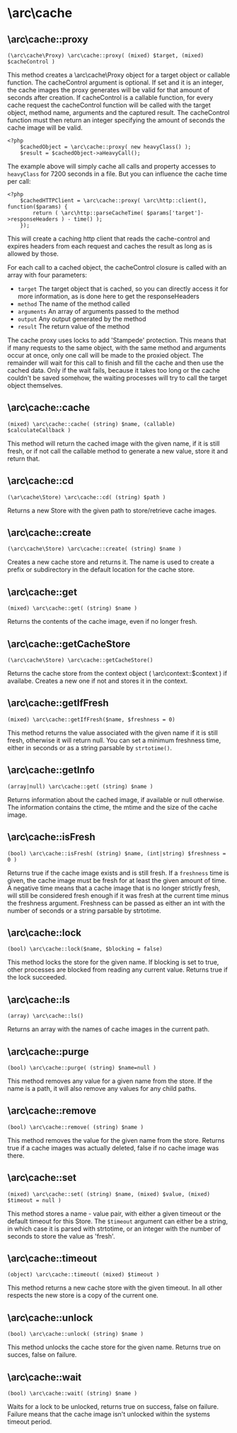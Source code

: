 \arc\cache
=========

\arc\cache::proxy
-----------------
    (\arc\cache\Proxy) \arc\cache::proxy( (mixed) $target, (mixed) $cacheControl )

This method creates a \arc\cache\Proxy object for a target object or callable function. The cacheControl argument is 
optional. If set and it is an integer, the cache images the proxy generates will be valid for that amount of seconds 
after creation. If cacheControl is a callable function, for every cache request the cacheControl function will be called
with the target object, method name, arguments and the captured result. The cacheControl function must then return an 
integer specifying the amount of seconds the cache image will be valid.

    <?php
        $cachedObject = \arc\cache::proxy( new heavyClass() );
        $result = $cachedObject->aHeavyCall();
        
The example above will simply cache all calls and property accesses to `heavyClass` for 7200 seconds in a file.
But you can influence the cache time per call:

    <?php
        $cachedHTTPClient = \arc\cache::proxy( \arc\http::client(), function($params) {
            return ( \arc\http::parseCacheTime( $params['target']->responseHeaders ) - time() );
        });
    
This will create a caching http client that reads the cache-control and expires headers from each request and caches
the result as long as is allowed by those.

For each call to a cached object, the cacheControl closure is called with an array with four parameters:

  - `target`
    The target object that is cached, so you can directly access it for more information, as is done here to get the
    responseHeaders
  - `method`
    The name of the method called
  - `arguments`
    An array of arguments passed to the method
  - `output`
    Any output generated by the method
  - `result`
    The return value of the method
    
The cache proxy uses locks to add 'Stampede' protection. This means that if many requests to the same object, with the
same method and arguments occur at once, only one call will be made to the proxied object. The remainder will wait for
this call to finish and fill the cache and then use the cached data. Only if the wait fails, because it takes too long
or the cache couldn't be saved somehow, the waiting processes will try to call the target object themselves.
    
    
\arc\cache::cache
-----------------
    (mixed) \arc\cache::cache( (string) $name, (callable) $calculateCallback )
    
This method will return the cached image with the given name, if it is still fresh, or if not call the callable method 
to generate a new value, store it and return that.
     
\arc\cache::cd
--------------
    (\ar\cache\Store) \arc\cache::cd( (string) $path )
    
Returns a new Store with the given path to store/retrieve cache images. 

\arc\cache::create
------------------
    (\arc\cache\Store) \arc\cache::create( (string) $name )

Creates a new cache store and returns it. The name is used to create a prefix or subdirectory in the default location
for the cache store.

\arc\cache::get
---------------------
    (mixed) \arc\cache::get( (string) $name )
    
Returns the contents of the cache image, even if no longer fresh.

\arc\cache::getCacheStore
-------------------------
    (\arc\cache\Store) \arc\cache::getCacheStore()

Returns the cache store from the context object ( \arc\context::$context ) if availabe. Creates a new one if not and
stores it in the context.

\arc\cache::getIfFresh
----------------------
    (mixed) \arc\cache::getIfFresh($name, $freshness = 0)

This method returns the value associated with the given name if it is still fresh, otherwise it
will return null. You can set a minimum freshness time, either in seconds or as a string parsable by `strtotime()`.
    
\arc\cache::getInfo
-------------------
    (array|null) \arc\cache::get( (string) $name )

Returns information about the cached image, if available or null otherwise. The information contains the ctime, the 
mtime and the size of the cache image.

\arc\cache::isFresh
-------------------
    (bool) \arc\cache::isFresh( (string) $name, (int|string) $freshness = 0 )
    
Returns true if the cache image exists and is still fresh. If a `freshness` time is given,
the cache image must be fresh for at least the given amount of time. A negative time means that
a cache image that is no longer strictly fresh, will still be considered fresh enough if it was
fresh at the current time minus the freshness argument. Freshness can be passed as either an int
with the number of seconds or a string parsable by strtotime.

\arc\cache::lock
----------------
    (bool) \arc\cache::lock($name, $blocking = false)

This method locks the store for the given name. If blocking is set to true, other
processes are blocked from reading any current value. Returns true if the lock
succeeded.

\arc\cache::ls
--------------
    (array) \arc\cache::ls()
    
Returns an array with the names of cache images in the current path.

\arc\cache::purge
-----------------
    (bool) \arc\cache::purge( (string) $name=null )
    
This method removes any value for a given name from the store. If the name
is a path, it will also remove any values for any child paths.

\arc\cache::remove
---------------------
    (bool) \arc\cache::remove( (string) $name )

This method removes the value for the given name from the store. Returns true if 
a cache images was actually deleted, false if no cache image was there.


\arc\cache::set
---------------------
    (mixed) \arc\cache::set( (string) $name, (mixed) $value, (mixed) $timeout = null )

This method stores a name - value pair, with either a given timeout or the default timeout for this Store.
The `$timeout` argument can either be a string, in which case it is parsed with strtotime, or an integer with
the number of seconds to store the value as 'fresh'.

\arc\cache::timeout
-------------------
    (object) \arc\cache::timeout( (mixed) $timeout )
    
This method returns a new cache store with the given timeout. In all other respects the new store is a copy of the 
current one.

\arc\cache::unlock
------------------
    (bool) \arc\cache::unlock( (string) $name )

This method unlocks the cache store for the given name. Returns true on succes,
false on failure.
     
\arc\cache::wait
----------------
    (bool) \arc\cache::wait( (string) $name )
   
Waits for a lock to be unlocked, returns true on success, false on failure. Failure means
that the cache image isn't unlocked within the systems timeout period.

